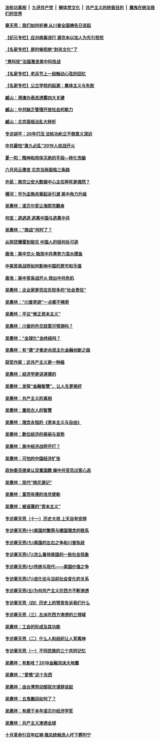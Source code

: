 ####  [法轮功真相](../../../../basic/blob/master/README.md?t=06260831) &nbsp;|&nbsp; [九评共产党](../../../../9ping.md/blob/master/README.md?t=06260831) &nbsp;|&nbsp; [解体党文化](../../../../jtdwh.md/blob/master/README.md?t=06260831)  &nbsp;|&nbsp; [共产主义的终极目的](../../../../gczydzjmd.md/blob/master/README.md?t=06260831) &nbsp;|&nbsp; [魔鬼在统治我们的世界](../../../../mgztzwmdsj.md/blob/master/README.md?t=06260831) 

#### [章天亮：我们如何祈祷 从川普全国祷告日说起](../pages/nsc423/n11944627.md?t=06260831) 

#### [【纪元专栏】应对病毒流行 渥京未以加人为先引担忧](../pages/nsc423/n11875714.md?t=06260831) 

#### [【名家专栏】是时候拒绝“封杀文化”了](../pages/nsc423/n11814093.md?t=06260831) 

#### [“黑科技”治国激发美中科技战](../pages/nsc423/n11638056.md?t=06260831) 

#### [【名家专栏】老兵节上一段触动心弦的回忆](../pages/nsc423/n11646016.md?t=06260831) 

#### [【名家专栏】公立学校的起源：集体主义与失败](../pages/nsc423/n11601833.md?t=06260831) 

#### [臧山：港澳办表态透露四大关键](../pages/nsc423/n11421628.md?t=06260831) 

#### [臧山：中共缺乏管理开放社会的能力](../pages/nsc423/n11407457.md?t=06260831) 

#### [臧山：北京面临治乱大转折](../pages/nsc423/n11406895.md?t=06260831) 

#### [专访胡平：20年打压 法轮功屹立不倒意义深远](../pages/nsc423/n11398800.md?t=06260831) 

#### [中共最怕“逢九必乱”2019人权战开火](../pages/nsc423/n11385248.md?t=06260831) 

#### [夏一阳：精神和肉体灭绝的手段—转化洗脑](../pages/nsc423/n11368250.md?t=06260831) 

#### [六月风云激变 北京当局面临三条路](../pages/nsc423/n11313668.md?t=06260831) 

#### [许茹：南京公安大数据中心主任猝死是偶然？](../pages/nsc423/n11064744.md?t=06260831) 

#### [横河：华为孟晚舟案起诉引渡 美中角力升级](../pages/nsc423/n11027230.md?t=06260831) 

#### [吴惠林：诺贝尔奖让海耶克翻身](../pages/nsc423/n10890049.md?t=06260831) 

#### [何坚：逃逃逃 逃离中国与逃离中共](../pages/nsc423/n10592891.md?t=06260831) 

#### [吴惠林：“商战”何时了？](../pages/nsc423/n10573558.md?t=06260831) 

#### [从网贷爆雷到股灾 中国人的钱何处可逃](../pages/nsc423/n10572800.md?t=06260831) 

#### [唐浩：美中交火 隐现中共黑势力混水摸鱼](../pages/nsc423/n10544040.md?t=06260831) 

#### [中美贸易战将如何影响中国的房市和币值](../pages/nsc423/n10543697.md?t=06260831) 

#### [唐浩：美中贸易战开火 烧出中共危机](../pages/nsc423/n10540126.md?t=06260831) 

#### [吴惠林：企业家是否应负较多的“社会责任”](../pages/nsc423/n10535022.md?t=06260831) 

#### [吴惠林：“川普奇迹”一点都不稀奇](../pages/nsc423/n10512808.md?t=06260831) 

#### [吴惠林：平议“修正资本主义”](../pages/nsc423/n10495724.md?t=06260831) 

#### [吴惠林：川普的外交政策可预测吗？](../pages/nsc423/n10462387.md?t=06260831) 

#### [吴惠林：“全球化”会终结吗？](../pages/nsc423/n10452838.md?t=06260831) 

#### [吴惠林：有“德”才能走向民主化金融创新之路](../pages/nsc423/n10432292.md?t=06260831) 

#### [获奖作家：这共产主义是一种癌](../pages/nsc423/n10431541.md?t=06260831) 

#### [吴惠林：经济学是讲道德的](../pages/nsc423/n10398014.md?t=06260831) 

#### [吴惠林：发挥“金融智慧”，让人生更美好](../pages/nsc423/n10375019.md?t=06260831) 

#### [吴惠林：共产主义的真相](../pages/nsc423/n10351394.md?t=06260831) 

#### [吴惠林：重拾古人的智慧](../pages/nsc423/n10337691.md?t=06260831) 

#### [吴惠林：理念永恒的《资本主义与自由》](../pages/nsc423/n10316274.md?t=06260831) 

#### [吴惠林：数位经济的美丽与哀愁](../pages/nsc423/n10292946.md?t=06260831) 

#### [吴惠林：美中经济战将开打？](../pages/nsc423/n10258825.md?t=06260831) 

#### [吴惠林：可怕的中国经济扩张](../pages/nsc423/n10219147.md?t=06260831) 

#### [政协委员提承认双重国籍 揭中共官员过客心态](../pages/nsc423/n10208809.md?t=06260831) 

#### [吴惠林：现代“桃花源记”](../pages/nsc423/n10185234.md?t=06260831) 

#### [吴惠林：富而有德的洛克斐勒](../pages/nsc423/n10142264.md?t=06260831) 

#### [吴惠林：被诬蔑的“资本主义”](../pages/nsc423/n10124816.md?t=06260831) 

#### [专访章天亮（十一）历史大戏 上天自有安排](../pages/nsc423/n10094905.md?t=06260831) 

#### [专访章天亮(十)美国的繁荣与建国理念的联系](../pages/nsc423/n10094899.md?t=06260831) 

#### [专访章天亮(九)美国的左右之争和川普执政](../pages/nsc423/n10094889.md?t=06260831) 

#### [专访章天亮(八)怎么看待美国的一些社会现象](../pages/nsc423/n10094857.md?t=06260831) 

#### [专访章天亮(七)传统与现代——美国价值之争](../pages/nsc423/n10093140.md?t=06260831) 

#### [专访章天亮(六)进化论与当前社会变化的关系](../pages/nsc423/n10092036.md?t=06260831) 

#### [专访章天亮(五)为何共产主义在西方不断渗透](../pages/nsc423/n10083620.md?t=06260831) 

#### [专访章天亮（四）历史上的预言告诉我们什么](../pages/nsc423/n10083606.md?t=06260831) 

#### [专访章天亮（三）左派在西方渗透的三领域](../pages/nsc423/n10081115.md?t=06260831) 

#### [吴惠林：工会的形成及其功能](../pages/nsc423/n10080633.md?t=06260831) 

#### [专访章天亮（二）什么人和组织让人背离神](../pages/nsc423/n10076637.md?t=06260831) 

#### [专访章天亮（一）不同民族的三个共同记忆](../pages/nsc423/n10074188.md?t=06260831) 

#### [吴惠林：有影呒？2018金融泡沫大地震](../pages/nsc423/n10040534.md?t=06260831) 

#### [吴惠林：“爱情”这个东西](../pages/nsc423/n10019423.md?t=06260831) 

#### [吴惠林：由台湾劳动部政次请辞说起](../pages/nsc423/n9979679.md?t=06260831) 

#### [吴惠林：五鬼搬运如何了？](../pages/nsc423/n9925338.md?t=06260831) 

#### [吴惠林：有感于本年诺贝尔经济学奖](../pages/nsc423/n9871883.md?t=06260831) 

#### [吴惠林：共产主义渗透全球](../pages/nsc423/n9812748.md?t=06260831) 

#### [十月革命引百年红祸 俄总统候选人吁下葬列宁](../pages/nsc423/n9810182.md?t=06260831) 


